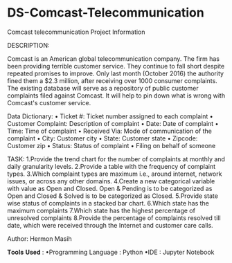# DS-Comcast-Telecommunication
Comcast telecommunication Project Information

DESCRIPTION:

Comcast is an American global telecommunication company. The firm has been providing terrible customer service. They continue to fall short despite repeated promises to improve. Only last month (October 2016) the authority fined them a $2.3 million, after receiving over 1000 consumer complaints. The existing database will serve as a repository of public customer complaints filed against Comcast. It will help to pin down what is wrong with Comcast's customer service.

Data Dictionary: • Ticket #: Ticket number assigned to each complaint • Customer Complaint: Description of complaint • Date: Date of complaint • Time: Time of complaint • Received Via: Mode of communication of the complaint • City: Customer city • State: Customer state • Zipcode: Customer zip • Status: Status of complaint • Filing on behalf of someone

TASK: 1.Provide the trend chart for the number of complaints at monthly and daily granularity levels.
      2.Provide a table with the frequency of complaint types.
      3.Which complaint types are maximum i.e., around internet, network issues, or across any other domains.
      4.Create a new categorical variable with value as Open and Closed. Open & Pending is to be categorized as Open and Closed & Solved is to be categorized as Closed.       5.Provide state wise status of complaints in a stacked bar chart.
      6.Which state has the maximum complaints
      7.Which state has the highest percentage of unresolved complaints
      8.Provide the percentage of complaints resolved till date, which were received through the Internet and customer care calls.

Author: Hermon Masih

𝐓𝐨𝐨𝐥𝐬 𝐔𝐬𝐞𝐝 : •Programming Language : Python •IDE : Jupyter Notebook
